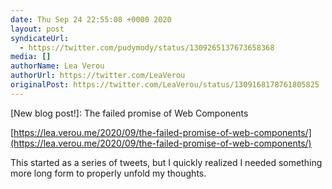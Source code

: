 ```yaml
---
date: Thu Sep 24 22:55:08 +0000 2020
layout: post
syndicateUrl:
  - https://twitter.com/pudymody/status/1309265137673658368
media: []
authorName: Lea Verou
authorUrl: https://twitter.com/LeaVerou
originalPost: https://twitter.com/LeaVerou/status/1309168178761805825
---
```

[New blog post!]: The failed promise of Web Components

[https://lea.verou.me/2020/09/the-failed-promise-of-web-components/](https://lea.verou.me/2020/09/the-failed-promise-of-web-components/)

This started as a series of tweets, but I quickly realized I needed something more long form to properly unfold my thoughts.

